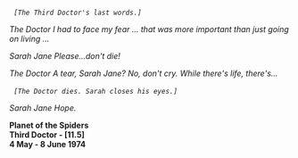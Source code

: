 _&nbsp;_ _`[The Third Doctor's last words.]`_

_The Doctor_ _I had to face my fear ... that was more important than just going on living ..._

_Sarah Jane_ _Please...don't die!_

_The Doctor_ _A tear, Sarah Jane? No, don't cry. While there's life, there's..._

_&nbsp;_ _`[The Doctor dies. Sarah closes his eyes.]`_

_Sarah Jane_ _Hope._

**Planet of the Spiders  
Third Doctor - [11.5]  
4 May - 8 June 1974**
